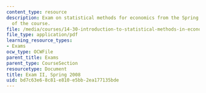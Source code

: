 ```yaml
---
content_type: resource
description: Exam on statistical methods for economics from the Spring 2008 version
  of the course.
file: /media/courses/14-30-introduction-to-statistical-methods-in-economics-spring-2009/bd7c63e68c81e810e5bb2ea177135bde_MIT14_30s09_exam02_08.pdf
file_type: application/pdf
learning_resource_types:
- Exams
ocw_type: OCWFile
parent_title: Exams
parent_type: CourseSection
resourcetype: Document
title: Exam II, Spring 2008
uid: bd7c63e6-8c81-e810-e5bb-2ea177135bde
---
```

